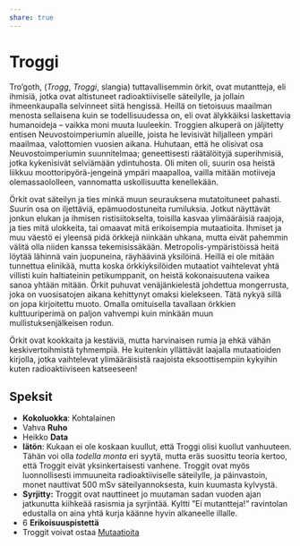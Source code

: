 ```yaml
---
share: true
---
```

# Troggi

Tro’goth, (*Trogg*, *Troggi*, slangia) tuttavallisemmin örkit, ovat mutantteja, eli ihmisiä, jotka ovat altistuneet radioaktiiviselle säteilylle, ja jollain ihmeenkaupalla selvinneet siitä hengissä. Heillä on tietoisuus maailman menosta sellaisena kuin se todellisuudessa on, eli ovat älykkäiksi laskettavia humanoideja – vaikka moni muuta luuleekin. Troggien alkuperä on jäljitetty entisen Neuvostoimperiumin alueille, joista he levisivät hiljalleen ympäri maailmaa, valottomien vuosien aikana. Huhutaan, että he olisivat osa Neuvostoimperiumin suunnitelmaa; geneettisesti räätälöityjä superihmisiä, jotka kykenisivät selviämään ydintuhosta. Oli miten oli, suurin osa heistä liikkuu moottoripyörä-jengeinä ympäri maapalloa, vailla mitään motiiveja olemassaololleen, vannomatta uskollisuutta kenellekään.


Örkit ovat säteilyn ja ties minkä muun seurauksena mutatoituneet pahasti. Suurin osa on iljettäviä, epämuodostuneita rumiluksia. Jotkut näyttävät jonkun elukan ja ihmisen ristisiitokselta, toisilla kasvaa ylimääräisiä raajoja, ja ties mitä ulokkeita, tai omaavat mitä erikoisempia mutaatioita. Ihmiset ja muu väestö ei yleensä pidä örkkejä niinkään uhkana, mutta eivät pahemmin välitä olla niiden kanssa tekemisissäkään. Metropolis-ympäristöissä heitä löytää lähinnä vain juopuneina, räyhäävinä yksilöinä. Heillä ei ole mitään tunnettua elinikää, mutta koska örkkiyksilöiden mutaatiot vaihtelevat yhtä villisti kuin haltiateinin petikumppanit, on heistä kokonaisuutena vaikea sanoa yhtään mitään. Örkit puhuvat venäjänkielestä johdettua mongerrusta, joka on vuosisatojen aikana kehittynyt omaksi kielekseen. Tätä nykyä sillä on jopa kirjoitettu muoto. Omalla omituisella tavallaan örkkien kulttuuriperimä on paljon vahvempi kuin minkään muun mullistuksenjälkeisen rodun.

Örkit ovat kookkaita ja kestäviä, mutta harvinaisen rumia ja ehkä vähän keskivertoihmistä tyhmempiä. He kuitenkin yllättävät laajalla mutaatioiden kirjolla, jotka vaihtelevat ylimääräisistä raajoista eksoottisempiin kykyihin kuten radioaktiiviseen katseeseen!

## Speksit

- **Kokoluokka**: Kohtalainen
- Vahva **Ruho**
- Heikko **Data**
- **Iätön**: Kukaan ei ole koskaan kuullut, että Troggi olisi kuollut vanhuuteen. Tähän voi olla *todella monta* eri syytä, mutta eräs suosittu teoria kertoo, että Troggit eivät yksinkertaisesti vanhene. Troggit ovat myös luonnollisesti immuuneita radioaktiiviselle säteilylle, ja päinvastoin, monet nauttivat 500 mSv säteilyannoksesta, kuin kuumasta kylvystä.
- **Syrjitty:** Troggit ovat nauttineet jo muutaman sadan vuoden ajan jatkunutta kiihkeää rasismia ja syrjintää. Kyltti ”Ei mutantteja!” ravintolan edustalla on aina yhtä kurja käänne hyvin alkaneelle illalle.
- 6 **Erikoisuuspistettä**
- Troggit voivat ostaa [Mutaatioita](../../Erityispiirteet.md#Mutaatiot)